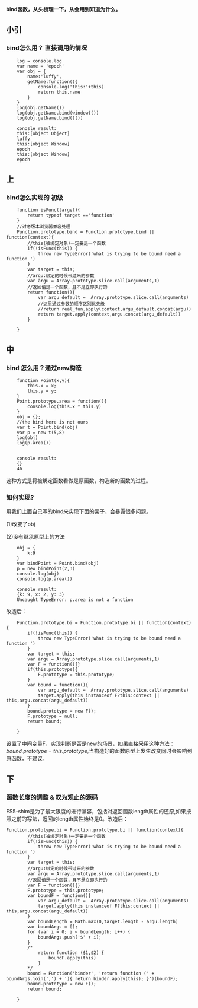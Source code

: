 **bind函数，从头梳理一下，从会用到知道为什么。**
## 小引 ##
### bind怎么用？   直接调用的情况 ###

		log = console.log
		var name = 'epoch'
		var obj = {
			name:'luffy',
			getName:function(){
				console.log('this:'+this)
				return this.name
			}
		}
		log(obj.getName())
		log(obj.getName.bind(window)())
		log(obj.getName.bind()())
	
		conosle result:
		this:[object Object]
		luffy
		this:[object Window]
		epoch
		this:[object Window]
		epoch

## 上 ##
### bind怎么实现的 初级 ###

		function isFunc(target){
			return typeof target =='function' 
		}
		//对老版本浏览器兼容处理
		Function.prototype.bind = Function.prototype.bind || function(context){
			//this(被绑定对象)一定要是一个函数
			if(!isFunc(this)) {
				throw new TypeError('what is trying to be bound need a function ')
			}
			var target = this;
			//argu:绑定的时候带过来的参数
			var argu = Array.prototype.slice.call(arguments,1)
			//返回值是一个函数，且不是立即执行的
			return function(){
				var argu_default =  Array.prototype.slice.call(arguments)
				//这里通过参数的顺序区别优先级
				//return real_fun.apply(context,argu_default.concat(argu))
				return target.apply(context,argu.concat(argu_default))
			}

		}



## 中 ##
### bind 怎么用？通过new构造  ###

		function Point(x,y){
			this.x = x;
			this.y = y;
		}
		Point.prototype.area = function(){
			console.log(this.x * this.y)
		}
		obj = {};
		//the bind here is not ours
		var t = Point.bind(obj)
		var p = new t(5,8)
		log(obj)
		log(p.area())


		console result:
		{}
		40

这种方式是将被绑定函数看做是原函数，构造新的函数的过程。

### 如何实现?  ###

用我们上面自己写的bind来实现下面的栗子，会暴露很多问题。

(1)改变了obj

 (2)没有继承原型上的方法

		obj = {
            k:9
        }
        var bindPoint = Point.bind(obj)
        p = new bindPoint(2,3)
        console.log(obj)
        console.log(p.area())

		console result:
		{k: 9, x: 2, y: 3}
		Uncaught TypeError: p.area is not a function

改造后：


		Function.prototype.bi = Function.prototype.bi || function(context){
			if(!isFunc(this)) {
				throw new TypeError('what is trying to be bound need a function ')
			}
			var target = this;
			var argu = Array.prototype.slice.call(arguments,1)
			var F = function(){}
			if(this.prototype){
				F.prototype = this.prototype;
			}
			var bound = function(){
				var argu_default =  Array.prototype.slice.call(arguments)
				target.apply(this instanceof F?this:context || this,argu.concat(argu_default))
			}
			bound.prototype = new F();
			F.prototype = null;
			return bound;

		}

设置了中间变量F，实现判断是否是new的场景，如果直接采用这种方法：*bound.prototype = this.prototype*,当构造好的函数原型上发生改变同时会影响到原函数，不建议。

## 下 ##
### 函数长度的调整 & 叹为观止的源码 ###
ES5-shim是为了最大限度的进行兼容，包括对返回函数length属性的还原,如果按照之前的写法，返回的length属性始终是0。改造后：

	Function.prototype.bi = Function.prototype.bi || function(context){
			//this(被绑定对象)一定要是一个函数
			if(!isFunc(this)) {
				throw new TypeError('what is trying to be bound need a function ')
			}
			var target = this;
			//argu:绑定的时候带过来的参数
			var argu = Array.prototype.slice.call(arguments,1)
			//返回值是一个函数，且不是立即执行的
			var F = function(){}
			F.prototype = this.prototype;
			var boundF = function(){
				var argu_default =  Array.prototype.slice.call(arguments)
				target.apply(this instanceof F?this:context || this,argu.concat(argu_default))
			}
			var boundLength = Math.max(0,target.length - argu.length)
			var boundArgs = [];
			for (var i = 0; i < boundLength; i++) {
		        boundArgs.push('$' + i);
		    }
			/*
				return function ($1,$2) {
					boundF.apply(this)	
				}
		    */
		    bound = Function('binder', 'return function (' + boundArgs.join(',') + '){ return binder.apply(this); }')(boundF);
			bound.prototype = new F();
			return bound;

		}


	


		
